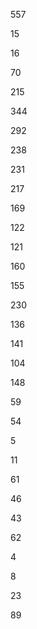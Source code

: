 557

15

16

70

215

344

292

238

231

217

169

122

121

160

155

230

136

141

104

148

59

54

5

11

61

46

43

62

4

8

23

89